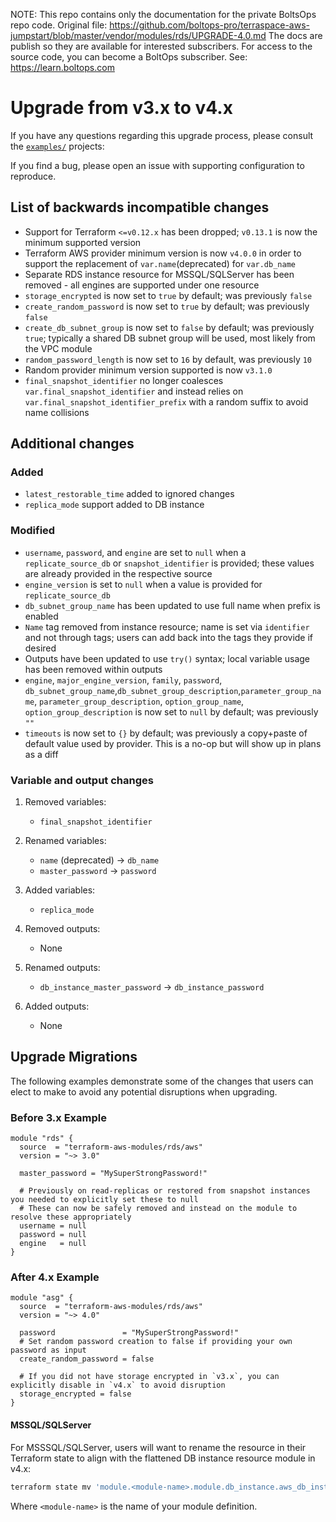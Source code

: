 <!-- note marker start -->
NOTE: This repo contains only the documentation for the private BoltsOps repo code.
Original file: https://github.com/boltops-pro/terraspace-aws-jumpstart/blob/master/vendor/modules/rds/UPGRADE-4.0.md
The docs are publish so they are available for interested subscribers.
For access to the source code, you can become a BoltOps subscriber.
See: https://learn.boltops.com

<!-- note marker end -->

# Upgrade from v3.x to v4.x

If you have any questions regarding this upgrade process, please consult the [`examples/`](https://github.com/terraform-aws-modules/terraform-aws-rds/tree/master/examples) projects:

If you find a bug, please open an issue with supporting configuration to reproduce.

## List of backwards incompatible changes

- Support for Terraform `<=v0.12.x` has been dropped; `v0.13.1` is now the minimum supported version
- Terraform AWS provider minimum version is now `v4.0.0` in order to support the replacement of `var.name`(deprecated) for `var.db_name`
- Separate RDS instance resource for MSSQL/SQLServer has been removed - all engines are supported under one resource
- `storage_encrypted` is now set to `true` by default; was previously `false`
- `create_random_password` is now set to `true` by default; was previously `false`
- `create_db_subnet_group` is now set to `false` by default; was previously `true`; typically a shared DB subnet group will be used, most likely from the VPC module
- `random_password_length` is now set to `16` by default, was previously `10`
- Random provider minimum version supported is now `v3.1.0`
- `final_snapshot_identifier` no longer coalesces `var.final_snapshot_identifier` and instead relies on `var.final_snapshot_identifier_prefix` with a random suffix to avoid name collisions

## Additional changes

### Added

- `latest_restorable_time` added to ignored changes
- `replica_mode` support added to DB instance

### Modified

- `username`, `password`, and `engine` are set to `null` when  a `replicate_source_db` or `snapshot_identifier` is provided; these values are already provided in the respective source
- `engine_version` is set to `null` when a value is provided for `replicate_source_db`
- `db_subnet_group_name` has been updated to use full name when prefix is enabled
- `Name` tag removed from instance resource; name is set via `identifier` and not through tags; users can add back into the tags they provide if desired
- Outputs have been updated to use `try()` syntax; local variable usage has been removed within outputs
- `engine`, `major_engine_version`, `family`, `password`, `db_subnet_group_name`,`db_subnet_group_description`,`parameter_group_name`,
`parameter_group_description`, `option_group_name`, `option_group_description` is now set to `null` by default; was previously `""`
- `timeouts` is now set to `{}` by default; was previously a copy+paste of default value used by provider. This is a no-op but will show up in plans as a diff

### Variable and output changes

1. Removed variables:

    - `final_snapshot_identifier`

2. Renamed variables:

    - `name` (deprecated) -> `db_name`
    - `master_password` -> `password`

3. Added variables:

    - `replica_mode`

4. Removed outputs:

    - None

5. Renamed outputs:

    - `db_instance_master_password` -> `db_instance_password`

6. Added outputs:

    - None

## Upgrade Migrations

The following examples demonstrate some of the changes that users can elect to make to avoid any potential disruptions when upgrading.

### Before 3.x Example

```hcl
module "rds" {
  source  = "terraform-aws-modules/rds/aws"
  version = "~> 3.0"

  master_password = "MySuperStrongPassword!"

  # Previously on read-replicas or restored from snapshot instances you needed to explicitly set these to null
  # These can now be safely removed and instead on the module to resolve these appropriately
  username = null
  password = null
  engine   = null
}
```

### After 4.x Example

```hcl
module "asg" {
  source  = "terraform-aws-modules/rds/aws"
  version = "~> 4.0"

  password               = "MySuperStrongPassword!"
  # Set random password creation to false if providing your own password as input
  create_random_password = false

  # If you did not have storage encrypted in `v3.x`, you can explicitly disable in `v4.x` to avoid disruption
  storage_encrypted = false
}
```

#### MSSQL/SQLServer

For MSSSQL/SQLServer, users will want to rename the resource in their Terraform state to align with the flattened DB instance resource module in v4.x:

```bash
terraform state mv 'module.<module-name>.module.db_instance.aws_db_instance.this_mssql[0]' 'module.<module-name>.module.db_instance.aws_db_instance.this[0]'
```

Where `<module-name>` is the name of your module definition.
